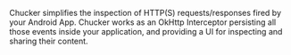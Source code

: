 Chucker simplifies the inspection of HTTP(S) requests/responses fired by your Android App. Chucker works as an OkHttp Interceptor persisting all those events inside your application, and providing a UI for inspecting and sharing their content.